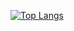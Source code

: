 [![Top Langs](https://github-readme-stats.vercel.app/api/top-langs/?username=kotoff-studio&langs_count=3*theme=onedark)](https://github.com/anuraghazra/github-readme-stats)

<!--
**kotoff-studio/kotoff-studio** is a ✨ _special_ ✨ repository because its `README.md` (this file) appears on your GitHub profile.

Here are some ideas to get you started:

- 🔭 I’m currently working on ...
- 🌱 I’m currently learning ...
- 👯 I’m looking to collaborate on ...
- 🤔 I’m looking for help with ...
- 💬 Ask me about ...
- 📫 How to reach me: ...
- 😄 Pronouns: ...
- ⚡ Fun fact: ...
-->
